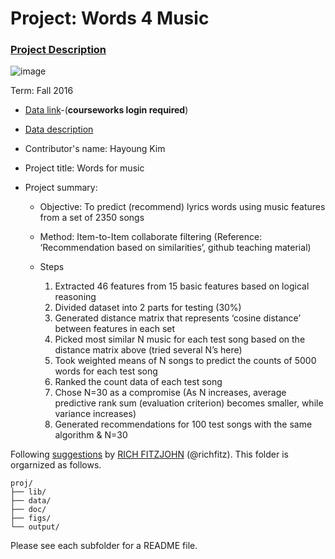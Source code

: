 # Project: Words 4 Music

### [Project Description](doc/Project4_desc.md)

![image](http://cdn.newsapi.com.au/image/v1/f7131c018870330120dbe4b73bb7695c?width=650)

Term: Fall 2016

+ [Data link](https://courseworks2.columbia.edu/courses/11849/files/folder/Project_Files?preview=763391)-(**courseworks login required**)
+ [Data description](doc/readme.html)
+ Contributor's name: Hayoung Kim
+ Project title: Words for music
+ Project summary: 

	- Objective: To predict (recommend) lyrics words using music features from a set of 2350 songs
	- Method: Item-to-Item collaborate filtering (Reference: ‘Recommendation based on similarities’, github teaching material) 

	- Steps
		1. Extracted 46 features from 15 basic features based on logical reasoning
		2. Divided dataset into 2 parts for testing (30%)
		3. Generated distance matrix that represents ‘cosine distance’ between features in each set
		4. Picked most similar N music for each test song based on the distance matrix above (tried several N’s here)
		5. Took weighted means of N songs to predict the counts of 5000 words for each test song
		6. Ranked the count data of each test song
		7. Chose N=30 as a compromise 
		(As N increases, average predictive rank sum (evaluation criterion) becomes smaller, while variance increases)
		8. Generated recommendations for 100 test songs with the same algorithm & N=30
	
Following [suggestions](http://nicercode.github.io/blog/2013-04-05-projects/) by [RICH FITZJOHN](http://nicercode.github.io/about/#Team) (@richfitz). This folder is orgarnized as follows.

```
proj/
├── lib/
├── data/
├── doc/
├── figs/
└── output/
```

Please see each subfolder for a README file.
